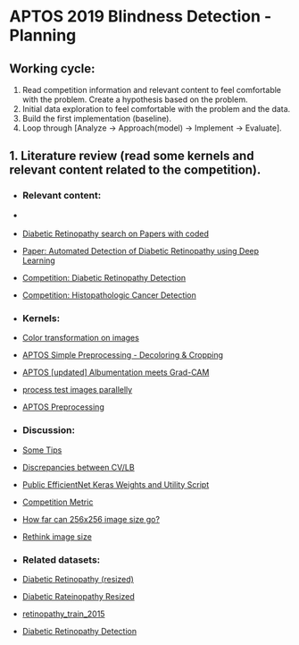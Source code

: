 # APTOS 2019 Blindness Detection - Planning
 
## Working cycle:
1. Read competition information and relevant content to feel comfortable with the problem. Create a hypothesis based on the problem.
2. Initial data exploration to feel comfortable with the problem and the data.
3. Build the first implementation (baseline).
4. Loop through [Analyze -> Approach(model) -> Implement -> Evaluate].

## 1. Literature review (read some kernels and relevant content related to the competition).
- ### Relevant content:
 - []()
 - [Diabetic Retinopathy search on Papers with coded](https://paperswithcode.com/search?q=Diabetic+Retinopathy)
 - [Paper: Automated Detection of Diabetic Retinopathy using Deep Learning](https://www.ncbi.nlm.nih.gov/pmc/articles/PMC5961805/)
 - [Competition: Diabetic Retinopathy Detection](https://www.kaggle.com/c/diabetic-retinopathy-detection/data)
 - [Competition: Histopathologic Cancer Detection](https://www.kaggle.com/c/histopathologic-cancer-detection)

- ### Kernels:
 - [Color transformation on images](https://www.kaggle.com/mytymohan/blindness-detection-with-color-gradients)
 - [APTOS Simple Preprocessing - Decoloring & Cropping](https://www.kaggle.com/ratthachat/aptos-simple-preprocessing-decoloring-cropping)
 - [APTOS [updated] Albumentation meets Grad-CAM](https://www.kaggle.com/ratthachat/aptos-updated-albumentation-meets-grad-cam/)
 - [process test images parallelly](https://www.kaggle.com/naivelamb/process-test-images-parallelly)
 - [APTOS Preprocessing](https://www.kaggle.com/jeru666/aptos-preprocessing)
 
- ### Discussion:
 - [Some Tips](https://www.kaggle.com/c/aptos2019-blindness-detection/discussion/99353)
 - [Discrepancies between CV/LB](https://www.kaggle.com/c/aptos2019-blindness-detection/discussion/100815)
 - [Public EfficientNet Keras Weights and Utility Script](https://www.kaggle.com/c/aptos2019-blindness-detection/discussion/100186)
 - [Competition Metric](https://www.kaggle.com/c/aptos2019-blindness-detection/discussion/97610)
 - [How far can 256x256 image size go?](https://www.kaggle.com/c/aptos2019-blindness-detection/discussion/104818)
 - [Rethink image size](https://www.kaggle.com/c/aptos2019-blindness-detection/discussion/106155)
 
- ### Related datasets:
 - [Diabetic Retinopathy (resized)](https://www.kaggle.com/tanlikesmath/diabetic-retinopathy-resized)
 - [Diabetic Rateinopathy Resized](https://www.kaggle.com/sohaibanwaar1203/diabetic-rateinopathy-full)
 - [retinopathy_train_2015](https://www.kaggle.com/donkeys/retinopathy-train-2015)
 - [Diabetic Retinopathy Detection](https://www.kaggle.com/c/diabetic-retinopathy-detection-f18/data)
